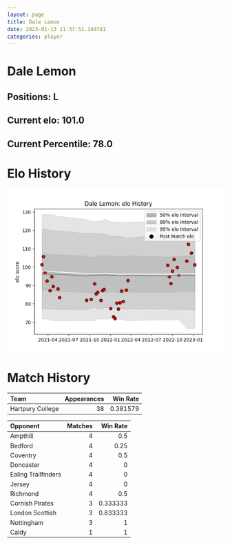 ```yaml
---  
layout: page  
title: Dale Lemon  
date: 2023-01-13 11:37:51.149781  
categories: player  
---
```

# Dale Lemon

## Positions: L

## Current elo: 101.0

## Current Percentile: 78.0

# Elo History


![elo history](history_DaleLemon.png)
# Match History


| Team             |   Appearances |   Win Rate |
|:-----------------|--------------:|-----------:|
| Hartpury College |            38 |   0.381579 |

| Opponent            |   Matches |   Win Rate |
|:--------------------|----------:|-----------:|
| Ampthill            |         4 |   0.5      |
| Bedford             |         4 |   0.25     |
| Coventry            |         4 |   0.5      |
| Doncaster           |         4 |   0        |
| Ealing Trailfinders |         4 |   0        |
| Jersey              |         4 |   0        |
| Richmond            |         4 |   0.5      |
| Cornish Pirates     |         3 |   0.333333 |
| London Scottish     |         3 |   0.833333 |
| Nottingham          |         3 |   1        |
| Caldy               |         1 |   1        |